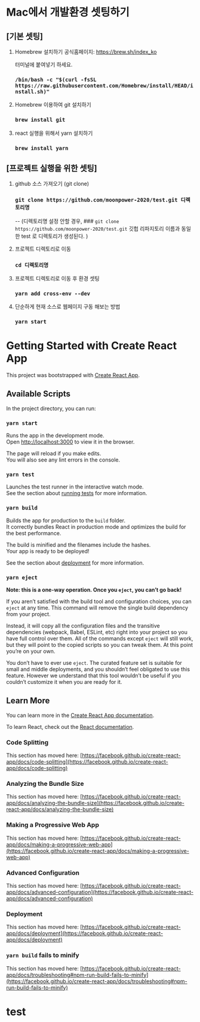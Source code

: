 # Mac에서 개발환경 셋팅하기

## [기본 셋팅]
1. Homebrew 설치하기
	공식홈페이지: https://brew.sh/index_ko

	터미널에 붙여넣기 하세요.
	### `/bin/bash -c "$(curl -fsSL https://raw.githubusercontent.com/Homebrew/install/HEAD/install.sh)"`


2. Homebrew 이용하여 git 설치하기
	### `brew install git`	


3. react 실행을 위해서 yarn 설치하기
	### `brew install yarn`


## [프로젝트 실행을 위한 셋팅]
1. github  소스 가져오기 (git clone)
	### `git clone https://github.com/moonpower-2020/test.git 디렉토리명` 

	-- (디렉토리명 설정 안할 경우, 
			### `git clone https://github.com/moonpower-2020/test.git` 
		깃헙 리파지토리 이름과 동일한 test 로 디렉토리가 생성된다.
		)

2. 프로젝트 디렉토리로 이동
	
	### `cd 디렉토리명`

3. 프로젝트 디렉토리로 이동 후 환경 셋팅 

	### `yarn add cross-env --dev`


4. 단순하게 현재 소스로 웹페이지 구동 해보는 방법
	
	### `yarn start`


# Getting Started with Create React App

This project was bootstrapped with [Create React App](https://github.com/facebook/create-react-app).

## Available Scripts

In the project directory, you can run:

### `yarn start`

Runs the app in the development mode.\
Open [http://localhost:3000](http://localhost:3000) to view it in the browser.

The page will reload if you make edits.\
You will also see any lint errors in the console.

### `yarn test`

Launches the test runner in the interactive watch mode.\
See the section about [running tests](https://facebook.github.io/create-react-app/docs/running-tests) for more information.

### `yarn build`

Builds the app for production to the `build` folder.\
It correctly bundles React in production mode and optimizes the build for the best performance.

The build is minified and the filenames include the hashes.\
Your app is ready to be deployed!

See the section about [deployment](https://facebook.github.io/create-react-app/docs/deployment) for more information.

### `yarn eject`

**Note: this is a one-way operation. Once you `eject`, you can’t go back!**

If you aren’t satisfied with the build tool and configuration choices, you can `eject` at any time. This command will remove the single build dependency from your project.

Instead, it will copy all the configuration files and the transitive dependencies (webpack, Babel, ESLint, etc) right into your project so you have full control over them. All of the commands except `eject` will still work, but they will point to the copied scripts so you can tweak them. At this point you’re on your own.

You don’t have to ever use `eject`. The curated feature set is suitable for small and middle deployments, and you shouldn’t feel obligated to use this feature. However we understand that this tool wouldn’t be useful if you couldn’t customize it when you are ready for it.

## Learn More

You can learn more in the [Create React App documentation](https://facebook.github.io/create-react-app/docs/getting-started).

To learn React, check out the [React documentation](https://reactjs.org/).

### Code Splitting

This section has moved here: [https://facebook.github.io/create-react-app/docs/code-splitting](https://facebook.github.io/create-react-app/docs/code-splitting)

### Analyzing the Bundle Size

This section has moved here: [https://facebook.github.io/create-react-app/docs/analyzing-the-bundle-size](https://facebook.github.io/create-react-app/docs/analyzing-the-bundle-size)

### Making a Progressive Web App

This section has moved here: [https://facebook.github.io/create-react-app/docs/making-a-progressive-web-app](https://facebook.github.io/create-react-app/docs/making-a-progressive-web-app)

### Advanced Configuration

This section has moved here: [https://facebook.github.io/create-react-app/docs/advanced-configuration](https://facebook.github.io/create-react-app/docs/advanced-configuration)

### Deployment

This section has moved here: [https://facebook.github.io/create-react-app/docs/deployment](https://facebook.github.io/create-react-app/docs/deployment)

### `yarn build` fails to minify

This section has moved here: [https://facebook.github.io/create-react-app/docs/troubleshooting#npm-run-build-fails-to-minify](https://facebook.github.io/create-react-app/docs/troubleshooting#npm-run-build-fails-to-minify)
# test
